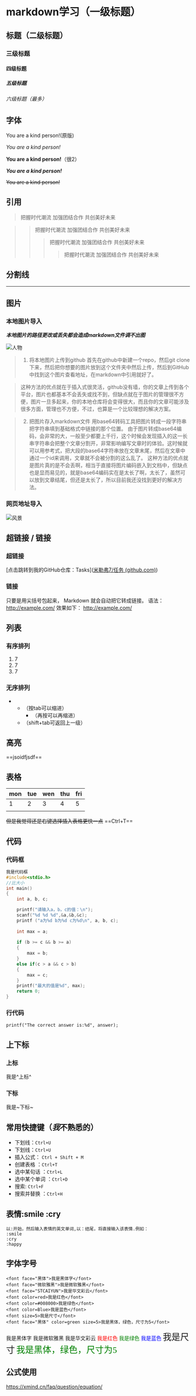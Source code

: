 # markdown学习（一级标题）

## 标题（二级标题）

### 三级标题

#### 四级标题

##### 五级标题

###### 六级标题（最多）



## 字体

 You are a kind person!(原版)

*You are a kind person!*

**You are a kind person!**（很2）

***You are a kind person!***

 ~~You are a kind person!~~



## 引用

> 把握时代潮流 加强团结合作 共创美好未来

> > 把握时代潮流 加强团结合作 共创美好未来
> >
> > > 把握时代潮流 加强团结合作 共创美好未来
> > >
> > > > 把握时代潮流 加强团结合作 共创美好未来



## 分割线

---



## 图片

### 本地图片导入
***本地图片的路径更改或丢失都会造成markdown文件调不出图***

![人物](C:\Users\hello\Desktop\pr学习\04-卡点插件的使用\图片素材\pexels-victor-freitas-772665.jpg)

>1. 将本地图片上传到github
首先在github中新建一个repo，然后git clone下来，然后把你想要的图片放到这个文件夹中然后上传，然后到GitHub中找到这个图片查看地址，在markdown中引用就好了。

>这种方法的优点就在于插入式很灵活，github没有墙，你的文章上传到各个平台，图片也都基本不会丢失或找不到，但缺点就在于图片的管理很不方便，图片一旦多起来，你的本地仓库将会变得很大，而且你的文章可能涉及很多方面，管理也不方便，不过，也算是一个比较理想的解决方案。

>2. 把图片存入markdown文件
用base64转码工具把图片转成一段字符串
把字符串填到基础格式中链接的那个位置。
由于图片转成base64编码，会非常的大，一般至少都要上千行，这个时候会发现插入的这一长串字符串会把整个文章分割开，非常影响编写文章时的体验。这时候就可以用参考式，把大段的base64字符串放在文章末尾，然后在文章中通过一个id来调用，文章就不会被分割的这么乱了。
这种方法的优点就是图片真的是不会丢啊，相当于直接将图片编码嵌入到文档中，但缺点也是显而易见的，就是base64编码实在是太长了啊，太长了，虽然可以放到文章结尾，但还是太长了，所以目前我还没找到更好的解决方法。

### 网页地址导入

![风景](https://ts1.cn.mm.bing.net/th/id/R-C.bf36b2266d98907d0854b198caaba385?rik=tRAqe3oVzQLYrA&riu=http%3a%2f%2fwww.ukutu.cn%2fupload%2f201603%2f23%2f201603230208535011.jpg&ehk=DGHUktoMUTdZ%2b9KWY%2fU8NrjqwrwhfpWEgMyNnKc%2fn%2bs%3d&risl=&pid=ImgRaw&r=0)



## 超链接 / 链接
### 超链接
[点击跳转到我的GitHub仓库：Tasks]([米勒弗7/任务 (github.com)](https://github.com/Milefer7/Tasks))
### 链接
只要是用尖括号包起来， Markdown 就会自动把它转成链接。 语法：
<http://example.com/>
效果如下：
http://example.com/

## 列表

### 有序排列

1. 7
2. 7
3. 7

### 无序排列

+ 
  + （按tab可以缩进）
    + （再按可以再缩进）
  + （shift+tab可返回上一级）



## 高亮

==jsoidfjsdf==



## 表格

| mon  | tue  | wen  | thu  | fri  |
| ---- | ---- | ---- | ---- | ---- |
| 1    | 2    | 3    | 4    | 5    |
|      |      |      |      |      |

~~但是我觉得还是右键选择插入表格更快一点~~  ==Ctrl+T==



## 代码

### 代码框   

```c
我是代码框
#include<stdio.h>
//比大小
int main()
{
	int a, b, c;

	printf("请输入a，b，c的值：\n");
	scanf("%d %d %d",&a,&b,&c);
	printf ("a为%d b为%d c为%d\n", a, b, c);
	
	int max = a;
	
	if (b >= c && b >= a)
	{
		max = b;
	}
	else if(c > a && c > b) 
	{
		max = c;
	}
	printf("最大的值是%d", max);
	return 0;
}
```

### 行代码

`printf("The correct answer is:%d", answer);`



## 上下标

### 上标

我是^上标^

### 下标

我是~下标~



## 常用快捷键（*我*不熟悉的）

+ 下划线：`Ctrl+U`
+ 下划线：`Ctrl+U`
+ 插入公式： `Ctrl + Shift + M`
+ 创建表格 ：`Ctrl+T`
+ 选中某句话 ：`Ctrl+L`
+ 选中某个单词 ：`Ctrl+D`
+ 搜索: `Ctrl+F`
+ 搜索并替换 ：`Ctrl+H`



## 表情:smile :cry

```text
以:开始，然后输入表情的英文单词,以：结尾，将直接输入该表情.例如：
:smile
:cry
:happy
```


## 字体字号
```text
<font face="黑体">我是黑体字</font>
<font face="微软雅黑">我是微软雅黑</font>
<font face="STCAIYUN">我是华文彩云</font>
<font color=red>我是红色</font>
<font color=#008000>我是绿色</font>
<font color=Blue>我是蓝色</font>
<font size=5>我是尺寸</font>
<font face="黑体" color=green size=5>我是黑体，绿色，尺寸为5</font>
```

<font face="黑体">我是黑体字</font>
<font face="微软雅黑">我是微软雅黑</font>
<font face="STCAIYUN">我是华文彩云</font>
<font color=red>我是红色</font>
<font color=#008000>我是绿色</font>
<font color=Blue>我是蓝色</font>
<font size=5>我是尺寸</font>
<font face="黑体" color=green size=5>我是黑体，绿色，尺寸为5</font>


## 公式使用
<https://xmind.cn/faq/question/equation/>
